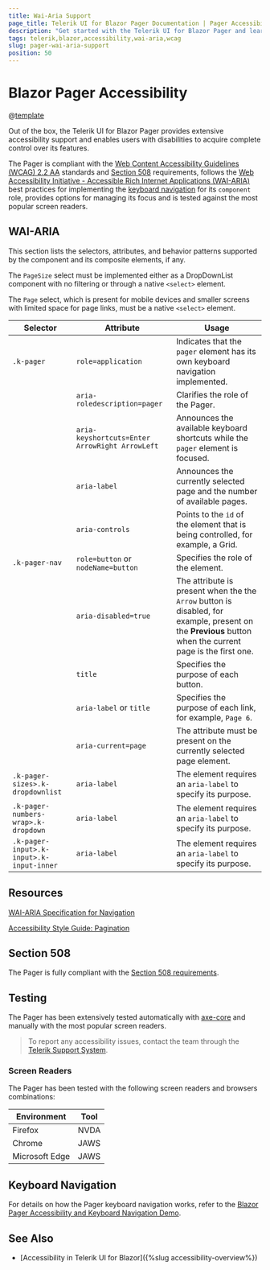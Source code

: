 ```yaml
---
title: Wai-Aria Support
page_title: Telerik UI for Blazor Pager Documentation | Pager Accessibility
description: "Get started with the Telerik UI for Blazor Pager and learn about its accessibility support for WAI-ARIA, Section 508, and WCAG 2.2."
tags: telerik,blazor,accessibility,wai-aria,wcag
slug: pager-wai-aria-support 
position: 50 
---
```


# Blazor Pager Accessibility

@[template](/_contentTemplates/common/parameters-table-styles.md#table-layout)



Out of the box, the Telerik UI for Blazor Pager provides extensive accessibility support and enables users with disabilities to acquire complete control over its features.


The Pager is compliant with the [Web Content Accessibility Guidelines (WCAG) 2.2 AA](https://www.w3.org/TR/WCAG22/) standards and [Section 508](https://www.section508.gov/) requirements, follows the [Web Accessibility Initiative - Accessible Rich Internet Applications (WAI-ARIA)](https://www.w3.org/WAI/ARIA/apg/) best practices for implementing the [keyboard navigation](#keyboard-navigation) for its `component` role, provides options for managing its focus and is tested against the most popular screen readers.

## WAI-ARIA


This section lists the selectors, attributes, and behavior patterns supported by the component and its composite elements, if any.


The `PageSize` select must be implemented either as a DropDownList component with no filtering or through a native `<select>` element.


The `Page` select, which is present for mobile devices and smaller screens with limited space for page links, must be a native `<select>` element.

| Selector | Attribute | Usage |
| -------- | --------- | ----- |
| `.k-pager` | `role=application` | Indicates that the `pager` element has its own keyboard navigation implemented. |
|  | `aria-roledescription=pager` | Clarifies the role of the Pager. |
|  | `aria-keyshortcuts=Enter ArrowRight ArrowLeft` | Announces the available keyboard shortcuts while the `pager` element is focused. |
|  | `aria-label` | Announces the currently selected page and the number of available pages. |
|  | `aria-controls` | Points to the `id` of the element that is being controlled, for example, a Grid. |
| `.k-pager-nav` | `role=button` or `nodeName=button` | Specifies the role of the element. |
|  | `aria-disabled=true` | The attribute is present when the the `Arrow` button is disabled, for example, present on the **Previous** button when the current page is the first one. |
|  | `title` | Specifies the purpose of each button. |
|  | `aria-label` or `title` | Specifies the purpose of each link, for example, `Page 6`. |
|  | `aria-current=page` | The attribute must be present on the currently selected page element. |
| `.k-pager-sizes>.k-dropdownlist` | `aria-label` | The element requires an `aria-label` to specify its purpose. |
| `.k-pager-numbers-wrap>.k-dropdown` | `aria-label` | The element requires an `aria-label` to specify its purpose. |
| `.k-pager-input>.k-input>.k-input-inner` | `aria-label` | The element requires an `aria-label` to specify its purpose. |

## Resources

[WAI-ARIA Specification for Navigation](https://www.w3.org/TR/wai-aria-1.2/#navigation)

[Accessibility Style Guide: Pagination](https://a11y-style-guide.com/style-guide/section-navigation.html#kssref-navigation-pagination)

## Section 508


The Pager is fully compliant with the [Section 508 requirements](http://www.section508.gov/).

## Testing


The Pager has been extensively tested automatically with [axe-core](https://github.com/dequelabs/axe-core) and manually with the most popular screen readers.

> To report any accessibility issues, contact the team through the [Telerik Support System](https://www.telerik.com/account/support-center).

### Screen Readers


The Pager has been tested with the following screen readers and browsers combinations:

| Environment | Tool |
| ----------- | ---- |
| Firefox | NVDA |
| Chrome | JAWS |
| Microsoft Edge | JAWS |



## Keyboard Navigation

For details on how the Pager keyboard navigation works, refer to the [Blazor Pager Accessibility and Keyboard Navigation Demo](https://demos.telerik.com/blazor-ui/pager/keyboard-navigation).

## See Also

* [Accessibility in Telerik UI for Blazor]({%slug accessibility-overview%})